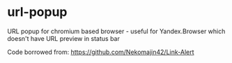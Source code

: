 # url-popup
URL popup for chromium based browser - useful for Yandex.Browser which doesn't have URL preview in status bar

Code borrowed from: https://github.com/Nekomajin42/Link-Alert